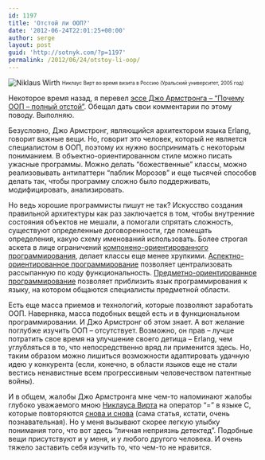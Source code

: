 ```yaml
---
id: 1197
title: 'Отстой ли ООП?'
date: '2012-06-24T22:01:25+00:00'
author: serge
layout: post
guid: 'http://sotnyk.com/?p=1197'
permalink: /2012/06/24/otstoy-li-oop/
---
```


![](https://sotnyk.github.io/wp-content/uploads/2012/06/Niklaus_Wirth.jpg "Niklaus Wirth")
<sub><sup>Никлаус Вирт во время визита в Россию (Уральский университет, 2005 год)</sup></sub>

Некоторое время назад, я перевел [эссе Джо Армстронга – “Почему ООП – полный отстой”](https://sotnyk.github.io/?p=1168). Обещал дать свои комментарии по этому поводу. Выполняю.

Безусловно, Джо Армстронг, являющийся архитектором языка Erlang, говорит важные вещи. Но, говорит это человек, который не является специалистом в ООП, поэтому их нужно воспринимать с некоторым пониманием. В объектно-ориентированном стиле можно писать ужасные программы. Можно делать “божественные” классы, можно реализовывать антипаттерн “паблик Морозов” и еще тысячей способов делать так, чтобы программу сложно было поддерживать, модифицировать, анализировать.

Но ведь хорошие программисты пишут не так? Искусство создания правильной архитектуры как раз заключается в том, чтобы внутренние состояния объектов не мешали, а помогали спрятать сложность, существуют определенные договоренности, где помещать определения, какую схему именований использовать. Более строгая аскета в лице ограничений [компонено-ориентированного программирования](http://ru.wikipedia.org/wiki/%D0%9A%D0%BE%D0%BC%D0%BF%D0%BE%D0%BD%D0%B5%D0%BD%D1%82%D0%BD%D0%BE-%D0%BE%D1%80%D0%B8%D0%B5%D0%BD%D1%82%D0%B8%D1%80%D0%BE%D0%B2%D0%B0%D0%BD%D0%BD%D0%BE%D0%B5_%D0%BF%D1%80%D0%BE%D0%B3%D1%80%D0%B0%D0%BC%D0%BC%D0%B8%D1%80%D0%BE%D0%B2%D0%B0%D0%BD%D0%B8%D0%B5), делает классы еще менее хрупкими. [Аспектно-ориентированное программирование](http://ru.wikipedia.org/wiki/%D0%90%D1%81%D0%BF%D0%B5%D0%BA%D1%82%D0%BD%D0%BE-%D0%BE%D1%80%D0%B8%D0%B5%D0%BD%D1%82%D0%B8%D1%80%D0%BE%D0%B2%D0%B0%D0%BD%D0%BD%D0%BE%D0%B5_%D0%BF%D1%80%D0%BE%D0%B3%D1%80%D0%B0%D0%BC%D0%BC%D0%B8%D1%80%D0%BE%D0%B2%D0%B0%D0%BD%D0%B8%D0%B5) позволяет централизовать рассыпанную по коду функциональность. [Предметно-ориентированное программирование](http://ru.wikipedia.org/wiki/%D0%9F%D1%80%D0%B5%D0%B4%D0%BC%D0%B5%D1%82%D0%BD%D0%BE-%D0%BE%D1%80%D0%B8%D0%B5%D0%BD%D1%82%D0%B8%D1%80%D0%BE%D0%B2%D0%B0%D0%BD%D0%BD%D1%8B%D0%B9_%D1%8F%D0%B7%D1%8B%D0%BA_%D0%BF%D1%80%D0%BE%D0%B3%D1%80%D0%B0%D0%BC%D0%BC%D0%B8%D1%80%D0%BE%D0%B2%D0%B0%D0%BD%D0%B8%D1%8F) позволяет приблизить язык программирования к языку, на котором общаются специалисты предметной области.

Есть еще масса приемов и технологий, которые позволяют заработать ООП. Наверняка, масса подобных вещей есть и в функциональном программировании. И Джо Армстронг об этом знает. А вот желание поглубже изучить ООП – отсутствует. Возможно, он прав – лучше потратить свое время на улучшение своего детища – Erlang, чем углубляться в то, что непосредственно вряд ли применится здесь. Но, таким образом можно лишиться возможности адаптировать удачную идею у конкурента (если, конечно, в области языков еще не стали вестись ненавистные всем прогрессивным человечеством патентные войны).

И в общем, жалобы Джо Армстронга мне чем-то напоминают жалобы глубоко уважаемого мною [Никлауса Вирта](http://ru.wikipedia.org/wiki/%D0%92%D0%B8%D1%80%D1%82,_%D0%9D%D0%B8%D0%BA%D0%BB%D0%B0%D1%83%D1%81) на оператор “=” в языке C, которые повторяются [снова и снова](http://citforum.ru/programming/digest/wirth/) (сама статья, кстати, очень познавательная). Но у меня вызывают скорее легкую улыбку понимания того, что вот здесь “личная неприязнь детектед”. Подобные вещи присутствуют и у меня, и у любого другого человека. И очень тяжело заставить себя изучить то, что чем-то не нравится.